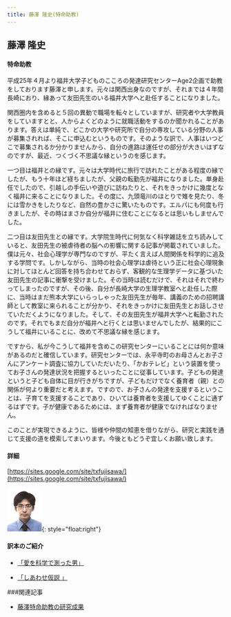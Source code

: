 ```yaml
---
title: 藤澤 隆史(特命助教)
---
```


## 藤澤 隆史

#### 特命助教

平成25年４月より福井大学子どものこころの発達研究センターAge2企画で助教をしております藤澤と申します。元々は関西出身なのですが、それまでは４年間長崎におり、縁あって友田先生のいる福井大学へと赴任することになりました。

関西圏内を含めると５回の異動で職場を転々としていますが、研究者や大学教員をしていますとと、人からよくどのように就職活動をするのか聞かれることがあります。答えは単純で、どこかの大学や研究所で自分の専攻している分野の人事が募集されれば、そこに申込むというものです。そのような訳で、人事はいつどこで募集されるか分かりませんから、自分の進路は運任せの部分が大きいはずなのですが、最近、つくづく不思議な縁というのを感じます。

一つ目は福井との縁です。元々は大学時代に旅行で訪れたことがある程度の縁でしたが、もう十年ほど経ちましたが、父親の転勤先が福井になりました。単身赴任でしたので、引越しの手伝いや遊びに訪ねたりと、それをきっかけに幾度となく福井に来ることになりました。その度に、九頭竜川のほとりで雉を見たり、冬には雪かきをしたりなど、自然の豊かさに驚いたものです。エルパにも何度も行きましたが、その時はまさか自分が福井に住むことになるとは思いもしませんでした。

二つ目は友田先生との縁です。大学院生時代に何気なく科学雑誌を立ち読みしていると、友田先生の被虐待者の脳への影響に関する記事が掲載されていました。僕は元々、社会心理学が専門なのですが、平たく言えば人間関係を科学的に追及する学問です。しかしながら、当時の社会心理学は虐待という正に社会心理現象に対してほとんど回答を持ち合わせておらず、客観的な生理学データに基づいた友田先生の記事に衝撃を受けました。その当時は読むだけで、それはそれで終わってしまったのですが、その後、自分が長崎大学の生理学教室へと赴任した際に、当時はまだ熊本大学にいらっしゃった友田先生が毎年、講義のための招聘講師として教室に来られることが分かり、それをきっかけに友田先生とお話しさせていただくようになりました。そして、その友田先生が福井大学へと転勤されたのです。それでもまだ自分が福井へと行くとは思いませんでしたが、結果的にこうして福井にいることに、改めて不思議な縁を感じます。

ですから、私が今こうして福井を含めこの研究センターにいることには何か意味があるのだと確信しています。研究センターでは、永平寺町のお母さんとお子さんにアンケート調査に協力していただいたり、「かおテレビ」という装置を使ってお子さんの発達状況を把握するといったことに従事しています。子どもの発達というと子ども自体に目が行きがちですが、子どもだけでなく養育者（親）との関係が何より重要だと考えます。ですので、お子さんの発達を支援するということは、子育てを支援することであり、ひいては養育者を支援してゆくことに通ずるはずです。子が健康であるためには、まず養育者が健康でなければなりません。

このことが実現できるように、皆様や仲間の知恵を借りながら、研究と実践を通じて支援の道を模索してまいります。今後ともどうぞ宜しくお願い致します。

#### 詳細
[https://sites.google.com/site/txfujisawa/](https://sites.google.com/site/txfujisawa/)

![藤澤隆史](/images/fujisawa.png){: style="float:right"}


#### 訳本のご紹介　

- [「愛を科学で測った男」](http://www.7netshopping.jp/books/detail/-/accd/1106429031/)

- [「しあわせ仮説 」](http://www.amazon.co.jp/しあわせ仮説-ジョナサン・ハイト/dp/4788512327)

###関連記事

* [藤澤特命助教の研究成果](/resources/fujisawa_articles.pdf)
